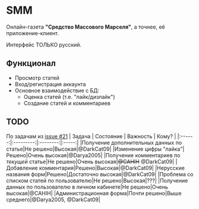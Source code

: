 # SMM
Онлайн-газета **"Средство Массового Марселя"**, 
а точнее, её приложение-клиент.

Интерфейс ТОЛЬКО русский.

## Функционал
 - Просмотр статей
 - Вход/регистрация аккаунта
 - Основное взаимодействие с БД:
    - Оценка статей (т.е. "лайк/дизлайк")
    - Создание статей и комментариев

## TODO
По задачам из [issue #21](https://github.com/IngCenter/SMM/issues/21)
| Задача | Состояние | Важность | Кому? |
|:------:|:---------:|:--------:|:-----:|
|Получение дополнительных данных по статье|Не решено|Высокая|@DarkCat09|
|Изменение цифры "лайка"|Решено|Очень высокая|@Darya2005|
|Получение комментариев по *текущей* статье|Не решено|Очень высокая|~~@CAHIH~~ @DarkCat09|
|Добавление комментария|Решено|Высокая|@DarkCat09|
|Нерусские названия форм|Решено|Достаточно высокая|@DarkCat09|
|Проблема со списком статей по пользователю|Не решено|Высокая|???|
|Получение данных по пользователю в личном кабинете|Не решено|Очень высокая|@CAHIH|
|Администрационная форма|Почти решено|Выше среднего|@Darya2005, @DarkCat09|
